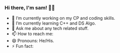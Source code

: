 ### Hi there, I'm sam! 👋👋

- 🔭 I’m currently working on my CP and coding skills.
- 🌱 I’m currently learning C++ and DS Algo.
- 💬 Ask me about any tech related stuff.
- 📫 How to reach me: 
- 😄 Pronouns: He/His.
- ⚡ Fun fact: 
